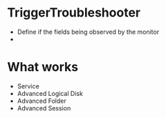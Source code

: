 # TriggerTroubleshooter
- Define if the fields being observed by the monitor
- 


# What works
- Service
- Advanced Logical Disk
- Advanced Folder
- Advanced Session